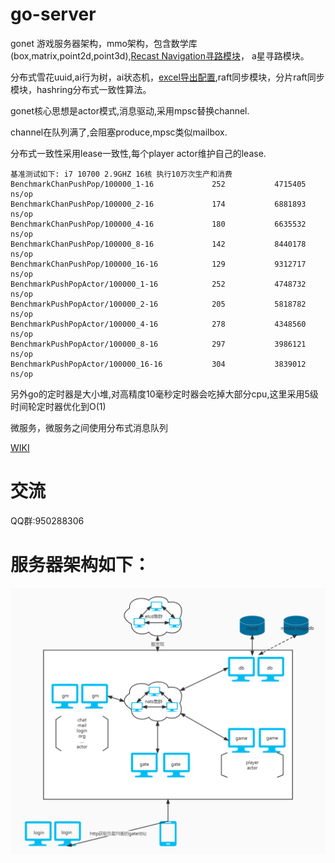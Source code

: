 # go-server
gonet 游戏服务器架构，mmo架构，包含数学库(box,matrix,point2d,point3d),[Recast Navigation寻路模块](https://blog.csdn.net/mango9126/article/details/79390543)，
a星寻路模块。

分布式雪花uuid,ai行为树，ai状态机，[excel导出配置](https://github.com/bobohume/gonet/tree/master/tool/data),raft同步模块，分片raft同步模块，hashring分布式一致性算法。

gonet核心思想是actor模式,消息驱动,采用mpsc替换channel.

channel在队列满了,会阻塞produce,mpsc类似mailbox.

分布式一致性采用lease一致性,每个player actor维护自己的lease.
~~~~
基准测试如下: i7 10700 2.9GHZ 16核 执行10万次生产和消费
BenchmarkChanPushPop/100000_1-16             252           4715405 ns/op
BenchmarkChanPushPop/100000_2-16             174           6881893 ns/op
BenchmarkChanPushPop/100000_4-16             180           6635532 ns/op
BenchmarkChanPushPop/100000_8-16             142           8440178 ns/op
BenchmarkChanPushPop/100000_16-16            129           9312717 ns/op
BenchmarkPushPopActor/100000_1-16            252           4748732 ns/op
BenchmarkPushPopActor/100000_2-16            205           5818782 ns/op
BenchmarkPushPopActor/100000_4-16            278           4348560 ns/op
BenchmarkPushPopActor/100000_8-16            297           3986121 ns/op
BenchmarkPushPopActor/100000_16-16           304           3839012 ns/op
~~~~

另外go的定时器是大小堆,对高精度10毫秒定时器会吃掉大部分cpu,这里采用5级时间轮定时器优化到O(1)

微服务，微服务之间使用分布式消息队列

[WIKI](https://github.com/bobohume/gonet/wiki)

# 交流

QQ群:950288306

# 服务器架构如下：
![image](框架.jpg)

